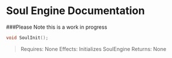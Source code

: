 Soul Engine Documentation
=====
###Please Note this is a work in progress

```C++
void SoulInit();
```

> Requires: None
> Effects: Initializes SoulEngine
> Returns: None